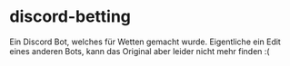 # discord-betting
Ein Discord Bot, welches für Wetten gemacht wurde. Eigentliche ein Edit eines anderen Bots, kann das Original aber leider nicht mehr finden :(

